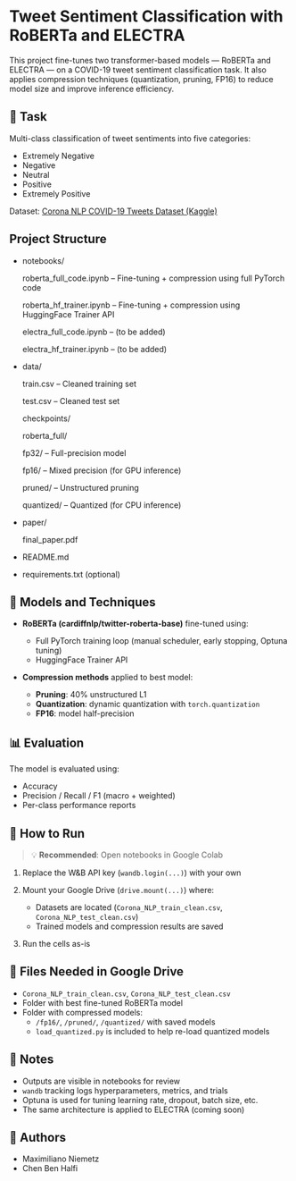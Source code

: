 # Tweet Sentiment Classification with RoBERTa and ELECTRA

This project fine-tunes two transformer-based models — RoBERTa and ELECTRA — on a COVID-19 tweet sentiment classification task. It also applies compression techniques (quantization, pruning, FP16) to reduce model size and improve inference efficiency.

## 🧠 Task
Multi-class classification of tweet sentiments into five categories:
- Extremely Negative
- Negative
- Neutral
- Positive
- Extremely Positive

Dataset: [Corona NLP COVID-19 Tweets Dataset (Kaggle)](https://www.kaggle.com/datasets/datatattle/covid-19-nlp-text-classification)

## Project Structure

- notebooks/

    roberta_full_code.ipynb – Fine-tuning + compression using full PyTorch code

    roberta_hf_trainer.ipynb – Fine-tuning + compression using HuggingFace Trainer API

    electra_full_code.ipynb – (to be added)

    electra_hf_trainer.ipynb – (to be added)

- data/

    train.csv – Cleaned training set

    test.csv – Cleaned test set

    checkpoints/

    roberta_full/

    fp32/ – Full-precision model

    fp16/ – Mixed precision (for GPU inference)

    pruned/ – Unstructured pruning

    quantized/ – Quantized (for CPU inference)

- paper/

    final_paper.pdf

- README.md

- requirements.txt (optional)


## 🧪 Models and Techniques

- **RoBERTa (cardiffnlp/twitter-roberta-base)** fine-tuned using:
  - Full PyTorch training loop (manual scheduler, early stopping, Optuna tuning)
  - HuggingFace Trainer API

- **Compression methods** applied to best model:
  - **Pruning**: 40% unstructured L1
  - **Quantization**: dynamic quantization with `torch.quantization`
  - **FP16**: model half-precision

## 📊 Evaluation
The model is evaluated using:
- Accuracy
- Precision / Recall / F1 (macro + weighted)
- Per-class performance reports

## 📍 How to Run

> 💡 **Recommended**: Open notebooks in Google Colab

1. Replace the W&B API key (`wandb.login(...)`) with your own  
2. Mount your Google Drive (`drive.mount(...)`) where:
   - Datasets are located (`Corona_NLP_train_clean.csv`, `Corona_NLP_test_clean.csv`)
   - Trained models and compression results are saved

3. Run the cells as-is

## 💾 Files Needed in Google Drive

- `Corona_NLP_train_clean.csv`, `Corona_NLP_test_clean.csv`
- Folder with best fine-tuned RoBERTa model
- Folder with compressed models:
  - `/fp16/`, `/pruned/`, `/quantized/` with saved models
  - `load_quantized.py` is included to help re-load quantized models

## 📎 Notes

- Outputs are visible in notebooks for review
- `wandb` tracking logs hyperparameters, metrics, and trials
- Optuna is used for tuning learning rate, dropout, batch size, etc.
- The same architecture is applied to ELECTRA (coming soon)

## 👥 Authors
- Maximiliano Niemetz
- Chen Ben Halfi


